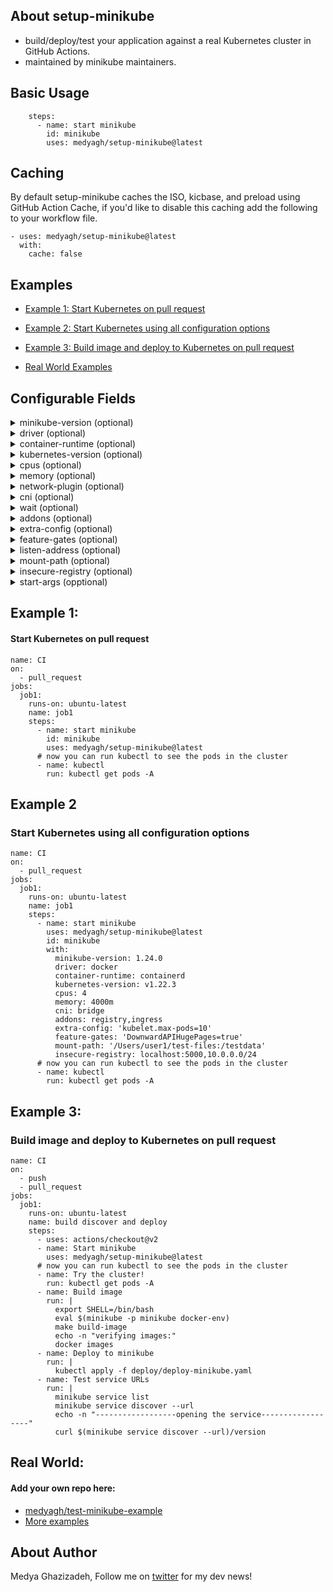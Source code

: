 
## About setup-minikube
- build/deploy/test your application against a real Kubernetes cluster in GitHub Actions.
- maintained by minikube maintainers.

## Basic Usage
```
    steps:
      - name: start minikube
        id: minikube
        uses: medyagh/setup-minikube@latest

```

## Caching

By default setup-minikube caches the ISO, kicbase, and preload using GitHub Action Cache, if you'd like to disable this caching add the following to your workflow file.
```
- uses: medyagh/setup-minikube@latest
  with:
    cache: false
```

## Examples
- [Example 1: Start Kubernetes on pull request](https://github.com/medyagh/setup-minikube#example-1)

- [Example 2: Start Kubernetes using all configuration options](https://github.com/medyagh/setup-minikube#example-2)

- [Example 3: Build image and deploy to Kubernetes on pull request](https://github.com/medyagh/setup-minikube#example-3)
- [Real World Examples](https://github.com/medyagh/setup-minikube#Real-World)



## Configurable Fields

<details>
  <summary>minikube-version (optional)</summary>
  <pre>
    - default: latest
    - options:
      - version in format of 'X.X.X'
      - 'latest' for the latest stable release
      - 'HEAD' for the latest development build
    - example: 1.24.0
  </pre>
</details>

<details>
  <summary>driver (optional)</summary>
  <pre>
    - default: '' (minikube will auto-select)
    - options:
      - docker
      - none (baremetal)
      - virtualbox (available on macOS free agents)
      - also possible if installed on self-hosted agent: podman, parallels, vmwarefusion, hyperkit, vmware, ssh
  </pre>
</details>

<details>
  <summary>container-runtime (optional)</summary>
  <pre>
    - default: docker
    - options:
      - docker
      - containerd
      - cri-o
  </pre>
</details>

<details>
  <summary>kubernetes-version (optional)</summary>
  <pre>
    - default: stable
    - options:
      - 'stable' for the latest stable Kubernetes version
      - 'latest' for the Newest Kubernetes version
      - 'vX.X.X'
    - example: v1.23.1
  </pre>
</details>

<details>
  <summary>cpus (optional)</summary>
  <pre>
    - default: '' (minikube will auto-set)
    - options:
      - '<number>'
      - 'max' to use the maximum available CPUs
    - example: 4
  </pre>
</details>

<details>
  <summary>memory (optional)</summary>
  <pre>
    - default: '' (minikube will auto-set)
    - options:
      - '<number><unit>' where unit = b, k, m or g
      - 'max' to use the maximum available memory
    - example: 4000m
  </pre>
</details>

<details>
  <summary>network-plugin (optional)</summary>
  <pre>
    - default: auto
    - options:
      - cni
  </pre>
</details>

<details>
  <summary>cni (optional)</summary>
  <pre>
    - default: '' (auto)
    - options:
      - bridge
      - calico
      - cilium
      - flannel
      - kindnet
      - (path to a CNI manifest)
  </pre>
</details>

<details>
  <summary>wait (optional)</summary>
  <pre>
    - default: all
    - options:
      - comma separated list of Kubernetes components (e.g. apiserver,system_pods,default_sa,apps_running,node_ready,kubelet)
      - all
      - none
      - true
      - false
  </pre>
</details>

<details>
  <summary>addons (optional)</summary>
  <pre>
    - default: ''
    - options:
      - ambassador
      - auto-pause
      - csi-hostpath-driver
      - dashboard
      - default-storageclass
      - efk
      - freshpod
      - gcp-auth
      - gvisor
      - headlamp
      - helm-tiller
      - inaccel
      - ingress
      - ingress-dns
      - istio
      - istio-provisioner
      - kong
      - kubevirt
      - logviewer
      - metallb
      - metrics-server
      - nvidia-driver-installer
      - nvidia-gpu-device-plugin
      - olm
      - pod-security-policy
      - portainer
      - registry
      - registry-aliases
      - registry-creds
      - storage-provisioner
      - storage-provisioner-gluster
      - volumesnapshots
      - (minikube addons list)
    - example: ingress,registry
  </pre>
</details>

<details>
  <summary>extra-config (optional)</summary>
  <pre>
    - default: ''
    - value: Any extra config fields (see [docs](https://minikube.sigs.k8s.io/docs/handbook/config/#kubernetes-configuration))
  </pre>
</details>

<details>
  <summary>feature-gates (optional)</summary>
  <pre>
    - default: ''
    - value: Enable feature gates in API service (see [docs](https://minikube.sigs.k8s.io/docs/handbook/config/#enabling-feature-gates))
  </pre>
</details>

<details>
  <summary>listen-address (optional)</summary>
  <pre>
    - default: ''
    - value: IP Address to use to expose ports (docker and podman driver only)
  </pre>
</details>

<details>
  <summary>mount-path (optional)</summary>
  <pre>
    - default: ''
    - value: Mount the source directory from your host into the target directory inside the cluster (format: <source directory>:<target directory>)
  </pre>
</details>

<details>
  <summary>insecure-registry (optional)</summary>
  <pre>
    - default: ''
    - value: Any container registry address which is insecure
    - example: localhost:5000,10.0.0.0/24
  </pre>
</details>

<details>
  <summary>start-args (opptional)</summary>
  <pre>
    - default: ''
    - value: Any flags you would regularly pass into minikube via CLI
    - example: --addons ingress --delete-on-failure
  </pre>
</details>

## Example 1: 
#### Start Kubernetes on pull request

```
name: CI
on:
  - pull_request
jobs:
  job1:
    runs-on: ubuntu-latest
    name: job1
    steps:
      - name: start minikube
        id: minikube
        uses: medyagh/setup-minikube@latest
      # now you can run kubectl to see the pods in the cluster
      - name: kubectl
        run: kubectl get pods -A
```

## Example 2
### Start Kubernetes using all configuration options

```
name: CI
on:
  - pull_request
jobs:
  job1:
    runs-on: ubuntu-latest
    name: job1
    steps:
      - name: start minikube
        uses: medyagh/setup-minikube@latest
        id: minikube
        with:
          minikube-version: 1.24.0
          driver: docker
          container-runtime: containerd
          kubernetes-version: v1.22.3
          cpus: 4
          memory: 4000m
          cni: bridge
          addons: registry,ingress
          extra-config: 'kubelet.max-pods=10'
          feature-gates: 'DownwardAPIHugePages=true'
          mount-path: '/Users/user1/test-files:/testdata'
          insecure-registry: localhost:5000,10.0.0.0/24
      # now you can run kubectl to see the pods in the cluster
      - name: kubectl
        run: kubectl get pods -A
```

## Example 3:
### Build image and deploy to Kubernetes on pull request
```
name: CI
on:
  - push
  - pull_request
jobs:
  job1:
    runs-on: ubuntu-latest
    name: build discover and deploy
    steps:
      - uses: actions/checkout@v2
      - name: Start minikube
        uses: medyagh/setup-minikube@latest
      # now you can run kubectl to see the pods in the cluster
      - name: Try the cluster!
        run: kubectl get pods -A
      - name: Build image
        run: |
          export SHELL=/bin/bash
          eval $(minikube -p minikube docker-env)
          make build-image
          echo -n "verifying images:"
          docker images
      - name: Deploy to minikube
        run: |
          kubectl apply -f deploy/deploy-minikube.yaml
      - name: Test service URLs
        run: |
          minikube service list
          minikube service discover --url
          echo -n "------------------opening the service------------------"
          curl $(minikube service discover --url)/version
```
## Real World: 
#### Add your own repo here:
- [medyagh/test-minikube-example](https://github.com/medyagh/test-minikube-example)
- [More examples](https://github.com/medyagh/setup-minikube/tree/master/examples)

## About Author

Medya Ghazizadeh, Follow me on [twitter](https://twitter.com/medya_dev) for my dev news!
